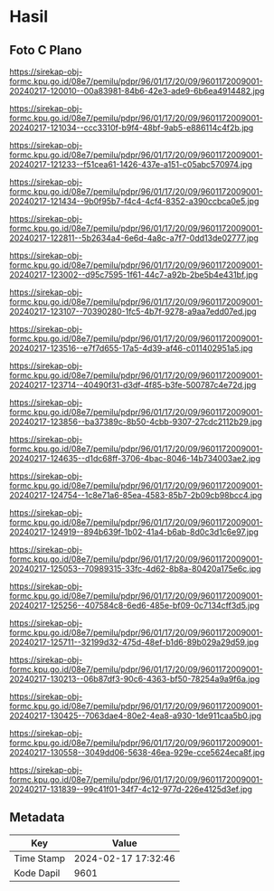 # Hasil

## Foto C Plano

https://sirekap-obj-formc.kpu.go.id/08e7/pemilu/pdpr/96/01/17/20/09/9601172009001-20240217-120010--00a83981-84b6-42e3-ade9-6b6ea4914482.jpg

https://sirekap-obj-formc.kpu.go.id/08e7/pemilu/pdpr/96/01/17/20/09/9601172009001-20240217-121034--ccc3310f-b9f4-48bf-9ab5-e886114c4f2b.jpg

https://sirekap-obj-formc.kpu.go.id/08e7/pemilu/pdpr/96/01/17/20/09/9601172009001-20240217-121233--f51cea61-1426-437e-a151-c05abc570974.jpg

https://sirekap-obj-formc.kpu.go.id/08e7/pemilu/pdpr/96/01/17/20/09/9601172009001-20240217-121434--9b0f95b7-f4c4-4cf4-8352-a390ccbca0e5.jpg

https://sirekap-obj-formc.kpu.go.id/08e7/pemilu/pdpr/96/01/17/20/09/9601172009001-20240217-122811--5b2634a4-6e6d-4a8c-a7f7-0dd13de02777.jpg

https://sirekap-obj-formc.kpu.go.id/08e7/pemilu/pdpr/96/01/17/20/09/9601172009001-20240217-123002--d95c7595-1f61-44c7-a92b-2be5b4e431bf.jpg

https://sirekap-obj-formc.kpu.go.id/08e7/pemilu/pdpr/96/01/17/20/09/9601172009001-20240217-123107--70390280-1fc5-4b7f-9278-a9aa7edd07ed.jpg

https://sirekap-obj-formc.kpu.go.id/08e7/pemilu/pdpr/96/01/17/20/09/9601172009001-20240217-123516--e7f7d655-17a5-4d39-af46-c011402951a5.jpg

https://sirekap-obj-formc.kpu.go.id/08e7/pemilu/pdpr/96/01/17/20/09/9601172009001-20240217-123714--40490f31-d3df-4f85-b3fe-500787c4e72d.jpg

https://sirekap-obj-formc.kpu.go.id/08e7/pemilu/pdpr/96/01/17/20/09/9601172009001-20240217-123856--ba37389c-8b50-4cbb-9307-27cdc2112b29.jpg

https://sirekap-obj-formc.kpu.go.id/08e7/pemilu/pdpr/96/01/17/20/09/9601172009001-20240217-124635--d1dc68ff-3706-4bac-8046-14b734003ae2.jpg

https://sirekap-obj-formc.kpu.go.id/08e7/pemilu/pdpr/96/01/17/20/09/9601172009001-20240217-124754--1c8e71a6-85ea-4583-85b7-2b09cb98bcc4.jpg

https://sirekap-obj-formc.kpu.go.id/08e7/pemilu/pdpr/96/01/17/20/09/9601172009001-20240217-124919--894b639f-1b02-41a4-b6ab-8d0c3d1c6e97.jpg

https://sirekap-obj-formc.kpu.go.id/08e7/pemilu/pdpr/96/01/17/20/09/9601172009001-20240217-125053--70989315-33fc-4d62-8b8a-80420a175e6c.jpg

https://sirekap-obj-formc.kpu.go.id/08e7/pemilu/pdpr/96/01/17/20/09/9601172009001-20240217-125256--407584c8-6ed6-485e-bf09-0c7134cff3d5.jpg

https://sirekap-obj-formc.kpu.go.id/08e7/pemilu/pdpr/96/01/17/20/09/9601172009001-20240217-125711--32199d32-475d-48ef-b1d6-89b029a29d59.jpg

https://sirekap-obj-formc.kpu.go.id/08e7/pemilu/pdpr/96/01/17/20/09/9601172009001-20240217-130213--06b87df3-90c6-4363-bf50-78254a9a9f6a.jpg

https://sirekap-obj-formc.kpu.go.id/08e7/pemilu/pdpr/96/01/17/20/09/9601172009001-20240217-130425--7063dae4-80e2-4ea8-a930-1de911caa5b0.jpg

https://sirekap-obj-formc.kpu.go.id/08e7/pemilu/pdpr/96/01/17/20/09/9601172009001-20240217-130558--3049dd06-5638-46ea-929e-cce5624eca8f.jpg

https://sirekap-obj-formc.kpu.go.id/08e7/pemilu/pdpr/96/01/17/20/09/9601172009001-20240217-131839--99c41f01-34f7-4c12-977d-226e4125d3ef.jpg


## Metadata

| Key        | Value               |
| ---------- | ------------------- |
| Time Stamp | 2024-02-17 17:32:46 |
| Kode Dapil | 9601                |



